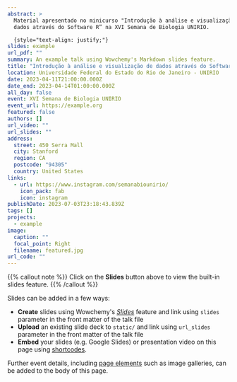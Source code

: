 ```yaml
---
abstract: >
  Material apresentado no minicurso "Introdução à análise e visualização de
  dados através do Software R” na XVI Semana de Biologia UNIRIO.

  {style="text-align: justify;"}
slides: example
url_pdf: ""
summary: An example talk using Wowchemy's Markdown slides feature.
title: "Introdução à análise e visualização de dados através do Software R "
location: Universidade Federal do Estado do Rio de Janeiro - UNIRIO
date: 2023-04-11T21:00:00.000Z
date_end: 2023-04-14T01:00:00.000Z
all_day: false
event: XVI Semana de Biologia UNIRIO
event_url: https://example.org
featured: false
authors: []
url_video: ""
url_slides: ""
address:
  street: 450 Serra Mall
  city: Stanford
  region: CA
  postcode: "94305"
  country: United States
links:
  - url: https://www.instagram.com/semanabiounirio/
    icon_pack: fab
    icon: instagram
publishDate: 2023-07-03T23:18:43.839Z
tags: []
projects:
  - example
image:
  caption: ""
  focal_point: Right
  filename: featured.jpg
url_code: ""
---
```


{{% callout note %}}
Click on the **Slides** button above to view the built-in slides feature.
{{% /callout %}}

Slides can be added in a few ways:

- **Create** slides using Wowchemy's [_Slides_](https://wowchemy.com/docs/managing-content/#create-slides) feature and link using `slides` parameter in the front matter of the talk file
- **Upload** an existing slide deck to `static/` and link using `url_slides` parameter in the front matter of the talk file
- **Embed** your slides (e.g. Google Slides) or presentation video on this page using [shortcodes](https://wowchemy.com/docs/writing-markdown-latex/).

Further event details, including [page elements](https://wowchemy.com/docs/writing-markdown-latex/) such as image galleries, can be added to the body of this page.
